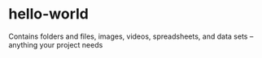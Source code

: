 # hello-world
Contains folders and files, images, videos, spreadsheets, and data sets – anything your project needs
